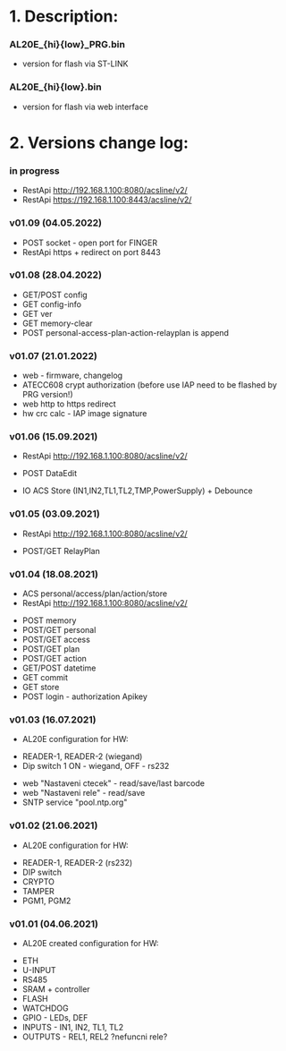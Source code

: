 # 1. Description:

### AL20E_{hi}{low}_PRG.bin 
* version for flash via ST-LINK

### AL20E_{hi}{low}.bin 
* version for flash via web interface

# 2. Versions change log:

### in progress
* RestApi http://192.168.1.100:8080/acsline/v2/
* RestApi https://192.168.1.100:8443/acsline/v2/

### v01.09 (04.05.2022)
- POST socket - open port for FINGER
- RestApi https + redirect on port 8443

### v01.08 (28.04.2022)
- GET/POST config
- GET config-info
- GET ver
- GET memory-clear
- POST personal-access-plan-action-relayplan is append

### v01.07 (21.01.2022)
* web - firmware, changelog
* ATECC608 crypt authorization (before use IAP need to be flashed by PRG version!)
* web http to https redirect
* hw crc calc - IAP image signature

### v01.06 (15.09.2021)
* RestApi http://192.168.1.100:8080/acsline/v2/
- POST DataEdit
* IO ACS Store (IN1,IN2,TL1,TL2,TMP,PowerSupply) + Debounce

### v01.05 (03.09.2021)
* RestApi http://192.168.1.100:8080/acsline/v2/
- POST/GET RelayPlan

### v01.04 (18.08.2021)
* ACS personal/access/plan/action/store
* RestApi http://192.168.1.100:8080/acsline/v2/
- POST memory
- POST/GET personal
- POST/GET access
- POST/GET plan
- POST/GET action
- GET/POST datetime
- GET commit
- GET store
- POST login - authorization Apikey

### v01.03 (16.07.2021)
* AL20E configuration for HW: 
- READER-1, READER-2 (wiegand)
- Dip switch 1 ON - wiegand, OFF - rs232
* web "Nastaveni ctecek" - read/save/last barcode
* web "Nastaveni rele" - read/save
* SNTP service "pool.ntp.org"

### v01.02 (21.06.2021)
* AL20E configuration for HW: 
- READER-1, READER-2 (rs232)
- DIP switch
- CRYPTO
- TAMPER
- PGM1, PGM2
  
### v01.01 (04.06.2021)
* AL20E created configuration for HW:
- ETH
- U-INPUT
- RS485
- SRAM + controller
- FLASH
- WATCHDOG
- GPIO - LEDs, DEF
- INPUTS - IN1, IN2, TL1, TL2
- OUTPUTS - REL1, REL2 ?nefuncni rele?